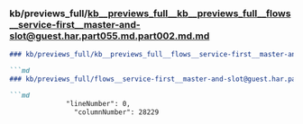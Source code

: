 ### kb/previews_full/kb__previews_full__kb__previews_full__flows__service-first__master-and-slot@guest.har.part055.md.part002.md.md

```md
### kb/previews_full/kb__previews_full__flows__service-first__master-and-slot@guest.har.part055.md.part002.md

```md
### kb/previews_full/flows__service-first__master-and-slot@guest.har.part055.md (part 002)

```md
              "lineNumber": 0,
                "columnNumber": 28229
 
```

```

```

```

